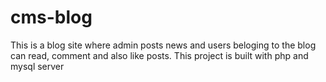 # cms-blog

This is a blog site where admin posts news and users beloging to the blog can read, comment and also like posts.
This project is built with php and mysql server
